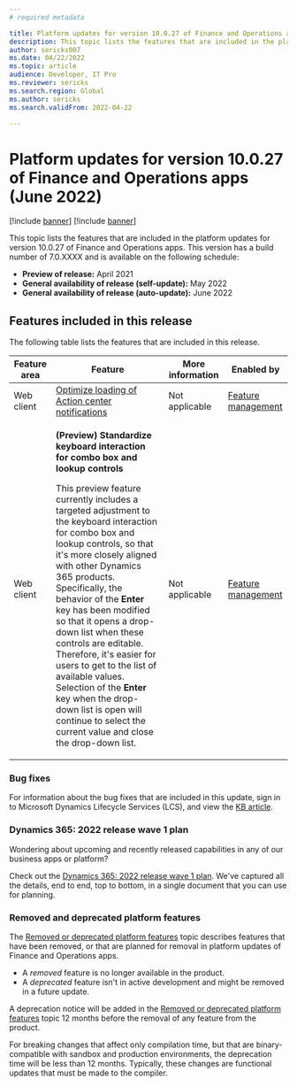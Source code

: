 ```yaml
---
# required metadata

title: Platform updates for version 10.0.27 of Finance and Operations apps (June 2022)
description: This topic lists the features that are included in the platform updates for version 10.0.27 of Finance and Operations apps.
author: sericks007
ms.date: 04/22/2022
ms.topic: article
audience: Developer, IT Pro
ms.reviewer: sericks
ms.search.region: Global
ms.author: sericks
ms.search.validFrom: 2022-04-22

---
```

# Platform updates for version 10.0.27 of Finance and Operations apps (June 2022)

[!include [banner](../includes/banner.md)]
[!include [banner](../includes/preview-banner.md)]

This topic lists the features that are included in the platform updates for version 10.0.27 of Finance and Operations apps. This version has a build number of 7.0.XXXX and is available on the following schedule:

- **Preview of release:** April 2021
- **General availability of release (self-update):** May 2022
- **General availability of release (auto-update):** June 2022

## Features included in this release

The following table lists the features that are included in this release.

| Feature area    | Feature | More information | Enabled by |
|-----------------|---------|------------------|---------------------------|
| Web client  | [Optimize loading of Action center notifications](/dynamics365-release-plan/2022wave1/finance-operations/finance-operations-crossapp-capabilities/optimize-loading-action-center-notifications)  | Not applicable  |  [Feature management](../../fin-ops/get-started/feature-management/feature-management-overview.md)  |
| Web client  | <p>**(Preview) Standardize keyboard interaction for combo box and lookup controls**</p><p>This preview feature currently includes a targeted adjustment to the keyboard interaction for combo box and lookup controls, so that it's more closely aligned with other Dynamics 365 products. Specifically, the behavior of the **Enter** key has been modified so that it opens a drop-down list when these controls are editable. Therefore, it's easier for users to get to the list of available values. Selection of the **Enter** key when the drop-down list is open will continue to select the current value and close the drop-down list.</p>  | Not applicable | [Feature management](../../fin-ops/get-started/feature-management/feature-management-overview.md)   |

### Bug fixes

For information about the bug fixes that are included in this update, sign in to Microsoft Dynamics Lifecycle Services (LCS), and view the [KB article](https://lcs.dynamics.com/).

### Dynamics 365: 2022 release wave 1 plan

Wondering about upcoming and recently released capabilities in any of our business apps or platform?

Check out the [Dynamics 365: 2022 release wave 1 plan](/dynamics365-release-plan/2022wave1/). We've captured all the details, end to end, top to bottom, in a single document that you can use for planning.

### Removed and deprecated platform features

The [Removed or deprecated platform features](removed-deprecated-features-platform-updates.md) topic describes features that have been removed, or that are planned for removal in platform updates of Finance and Operations apps.

- A *removed* feature is no longer available in the product.
- A *deprecated* feature isn't in active development and might be removed in a future update.

A deprecation notice will be added in the [Removed or deprecated platform features](removed-deprecated-features-platform-updates.md) topic 12 months before the removal of any feature from the product.

For breaking changes that affect only compilation time, but that are binary-compatible with sandbox and production environments, the deprecation time will be less than 12 months. Typically, these changes are functional updates that must be made to the compiler.
